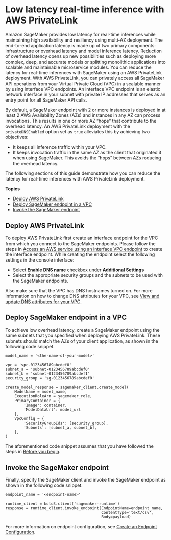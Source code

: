 # Low latency real\-time inference with AWS PrivateLink<a name="realtime-endpoints-privatelink"></a>

Amazon SageMaker provides low latency for real\-time inferences while maintaining high availability and resiliency using multi\-AZ deployment\. The end\-to\-end application latency is made up of two primary components: infrastructure or overhead latency and model inference latency\. Reduction of overhead latency opens up new possibilities such as deploying more complex, deep, and accurate models or splitting monolithic applications into scalable and maintainable microservice modules\. You can reduce the latency for real\-time inferences with SageMaker using an AWS PrivateLink deployment\. With AWS PrivateLink, you can privately access all SageMaker API operations from your Virtual Private Cloud \(VPC\) in a scalable manner by using interface VPC endpoints\. An interface VPC endpoint is an elastic network interface in your subnet with private IP addresses that serves as an entry point for all SageMaker API calls\.

By default, a SageMaker endpoint with 2 or more instances is deployed in at least 2 AWS Availability Zones \(AZs\) and instances in any AZ can process invocations\. This results in one or more AZ “hops” that contribute to the overhead latency\. An AWS PrivateLink deployment with the `privateDNSEnabled` option set as `true` alleviates this by achieving two objectives:
+ It keeps all inference traffic within your VPC\.
+ It keeps invocation traffic in the same AZ as the client that originated it when using SageMaker\. This avoids the “hops” between AZs reducing the overhead latency\.

The following sections of this guide demonstrate how you can reduce the latency for real\-time inferences with AWS PrivateLink deployment\.

**Topics**
+ [Deploy AWS PrivateLink](#deploy-privatelink)
+ [Deploy SageMaker endpoint in a VPC](#deploy-sagemaker-inference-endpoint)
+ [Invoke the SageMaker endpoint](#invoke-sagemaker-inference-endpoint)

## Deploy AWS PrivateLink<a name="deploy-privatelink"></a>

To deploy AWS PrivateLink first create an interface endpoint for the VPC from which you connect to the SageMaker endpoints\. Please follow the steps in [ Access an AWS service using an interface VPC endpoint](https://docs.aws.amazon.com/vpc/latest/privatelink/create-interface-endpoint.html) to create the interface endpoint\. While creating the endpoint select the following settings in the console interface:
+ Select **Enable DNS name** checkbox under **Additional Settings**
+ Select the appropriate security groups and the subnets to be used with the SageMaker endpoints\.

Also make sure that the VPC has DNS hostnames turned on\. For more information on how to change DNS attributes for your VPC, see [ View and update DNS attributes for your VPC](https://docs.aws.amazon.com/vpc/latest/userguide/vpc-dns.html#vpc-dns-updating)\.

## Deploy SageMaker endpoint in a VPC<a name="deploy-sagemaker-inference-endpoint"></a>

To achieve low overhead latency, create a SageMaker endpoint using the same subnets that you specified when deploying AWS PrivateLink\. These subnets should match the AZs of your client application, as shown in the following code snippet\.

```
model_name = '<the-name-of-your-model>'

vpc = 'vpc-0123456789abcdef0'
subnet_a = 'subnet-0123456789abcdef0'
subnet_b = 'subnet-0123456789abcdef1'
security_group = 'sg-0123456789abcdef0'

create_model_response = sagemaker_client.create_model(
    ModelName = model_name,
    ExecutionRoleArn = sagemaker_role,
    PrimaryContainer = {
        'Image': container,
        'ModelDataUrl': model_url
    },
    VpcConfig = {
        'SecurityGroupIds': [security_group],
        'Subnets': [subnet_a, subnet_b],
    },
)
```

The aforementioned code snippet assumes that you have followed the steps in [Before you begin](realtime-endpoints-deployment.md#realtime-endpoints-deployment-setup)\.

## Invoke the SageMaker endpoint<a name="invoke-sagemaker-inference-endpoint"></a>

Finally, specify the SageMaker client and invoke the SageMaker endpoint as shown in the following code snippet\.

```
endpoint_name = '<endpoint-name>'
	
runtime_client = boto3.client('sagemaker-runtime')
response = runtime_client.invoke_endpoint(EndpointName=endpoint_name, 
                                          ContentType='text/csv', 
                                          Body=payload)
```

For more information on endpoint configuration, see [Create an Endpoint Configuration](realtime-endpoints-deployment.md#realtime-endpoints-deployment-create-endpoint-config)\.